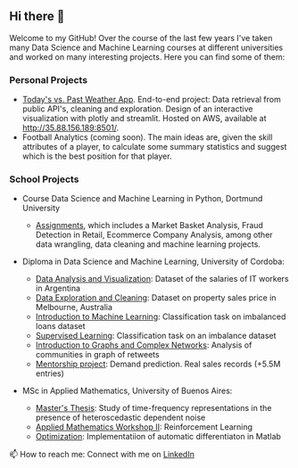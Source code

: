 ## Hi there 👋

Welcome to my GitHub! Over the course of the last few years I've taken many Data Science and Machine Learning courses at different universities and worked on many interesting projects. Here you can find some of them:

### Personal Projects
- [Today's vs. Past Weather App](https://github.com/sofianieva/weather_app). End-to-end project: Data retrieval from public API's, cleaning and exploration. Design of an interactive visualization with plotly and streamlit. Hosted on AWS, available at http://35.88.156.189:8501/.
- Football Analytics (coming soon). The main ideas are, given the skill attributes of a player, to calculate some summary statistics and suggest which is the best position for that player.

### School Projects
- Course Data Science and Machine Learning in Python, Dortmund University
  -  [Assignments](https://github.com/sofianieva/dortmund), which includes a Market Basket Analysis, Fraud Detection in Retail, Ecommerce Company Analysis, among other data wrangling, data cleaning and machine learning projects.

- Diploma in Data Science and Machine Learning, University of Cordoba:
  - [Data Analysis and Visualization](https://github.com/sofianieva/data_analysis_and_viz): Dataset of the salaries of IT workers in Argentina
  - [Data Exploration and Cleaning](https://github.com/sofianieva/EDA_and_data_cleaning): Dataset on property sales price in Melbourne, Australia
  - [Introduction to Machine Learning](https://github.com/sofianieva/introduction_to_ML):  Classification task on imbalanced loans dataset
  - [Supervised Learning](https://github.com/sofianieva/supervised_learning): Classification task on an imbalance dataset
  - [Introduction to Graphs and Complex Networks](https://github.com/sofianieva/graphs_and_networks): Analysis of communities in graph of retweets
  - [Mentorship project](https://github.com/sofianieva/demand_prediction): Demand prediction. Real sales records (+5.5M entries)

- MSc in Applied Mathematics, University of Buenos Aires:
  - [Master's Thesis](https://github.com/sofianieva/msc_thesis): Study of time-frequency representations in the presence of heteroscedastic dependent noise
  - [Applied Mathematics Workshop II](https://github.com/sofianieva/reinforcement_learning): Reinforcement Learning
  - [Optimization](https://github.com/sofianieva/autodiff_with_matlab): Implementatiion of automatic differentiaton in Matlab

📫 How to reach me: Connect with me on [LinkedIn](https://www.linkedin.com/in/sofia-nieva/) 
<!--
**sofianieva/sofianieva** is a ✨ _special_ ✨ repository because its `README.md` (this file) appears on your GitHub profile.

Here are some ideas to get you started:

- 🔭 I’m currently working on ...
- 🌱 I’m currently learning ...
- 👯 I’m looking to collaborate on ...
- 🤔 I’m looking for help with ...
- 💬 Ask me about ...
- 📫 How to reach me: ...
- 😄 Pronouns: ...
- ⚡ Fun fact: ...
-->
